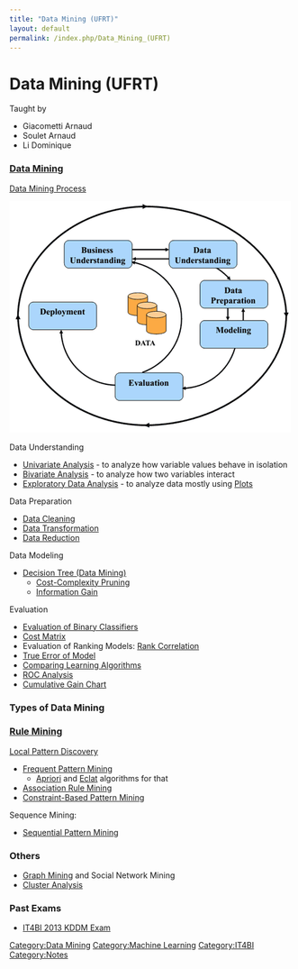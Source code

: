 ```yaml
---
title: "Data Mining (UFRT)"
layout: default
permalink: /index.php/Data_Mining_(UFRT)
---
```


# Data Mining (UFRT)

Taught by
- Giacometti Arnaud
- Soulet Arnaud
- Li Dominique


### [Data Mining](Data_Mining)
[Data Mining Process](CRISP-DM)

<img src="https://raw.githubusercontent.com/alexeygrigorev/wiki-figures/master/ufrt/kddm/datamining-process.png" alt="Image">


Data Understanding 
- [Univariate Analysis](Univariate_Analysis) - to analyze how variable values behave in isolation
- [Bivariate Analysis](Bivariate_Analysis) - to analyze how two variables interact
- [Exploratory Data Analysis](Exploratory_Data_Analysis) - to analyze data mostly using [Plots](Plots)

Data Preparation
- [Data Cleaning](Data_Cleaning)
- [Data Transformation](Data_Transformation)
- [Data Reduction](Data_Reduction)


Data Modeling
- [Decision Tree (Data Mining)](Decision_Tree_(Data_Mining))
  - [Cost-Complexity Pruning](Cost-Complexity_Pruning)
  - [Information Gain](Information_Gain)  


Evaluation
- [Evaluation of Binary Classifiers](Evaluation_of_Binary_Classifiers)
- [Cost Matrix](Cost_Matrix)
- Evaluation of Ranking Models: [Rank Correlation](Rank_Correlation)
- [True Error of Model](True_Error_of_Model)
- [Comparing Learning Algorithms](Comparing_Learning_Algorithms)
- [ROC Analysis](ROC_Analysis)
- [Cumulative Gain Chart](Cumulative_Gain_Chart)



### Types of Data Mining
### [Rule Mining](Rule_Mining)
[Local Pattern Discovery](Local_Pattern_Discovery)
- [Frequent Pattern Mining](Frequent_Pattern_Mining)
  - [Apriori](Apriori) and [Eclat](Eclat) algorithms for that 
- [Association Rule Mining](Association_Rule_Mining)
- [Constraint-Based Pattern Mining](Constraint-Based_Pattern_Mining)

Sequence Mining:
- [Sequential Pattern Mining](Sequential_Pattern_Mining)

### Others
- [Graph Mining](Graph_Mining) and Social Network Mining
- [Cluster Analysis](Cluster_Analysis)


### Past Exams
- [IT4BI 2013 KDDM Exam](http://docs.google.com/document/d/1oCsc1BPzG_ubal_tSoKEF-dWq79wCxvUDE8Ht2WnrJQ/pub) 


[Category:Data Mining](Category_Data_Mining)
[Category:Machine Learning](Category_Machine_Learning)
[Category:IT4BI](Category_IT4BI)
[Category:Notes](Category_Notes)